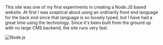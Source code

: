 This site was one of my first experiments in creating a Node.JS based website. At first I was sceptical about using an ordinarily front end language for the back end since that language is so loosely typed, but I have had a great time using the technology. Since it's been built from the ground up with no large CMS backend, the site runs very fast.

![Node.js](/media/projects/harvey-williams/nodejs-logo.png)
